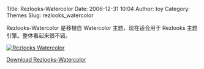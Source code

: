 Title: Rezlooks-Watercolor
Date: 2006-12-31 10:04
Author: toy
Category: Themes
Slug: rezlooks_watercolor

Rezlooks-Watercolor 是移植自 Watercolor 主题，现在适合用于 Rezlooks
主题引擎。整体看起来很不错。

[![Rezlooks
Watercolor](http://i.linuxtoy.org/i/2006/12/rezlooks_watercolor_s.png)](http://i.linuxtoy.org/i/2006/12/rezlooks_watercolor.png)

[Download
Rezlooks-Watercolor](http://www.gnome-look.org/content/show.php?content=50870)
